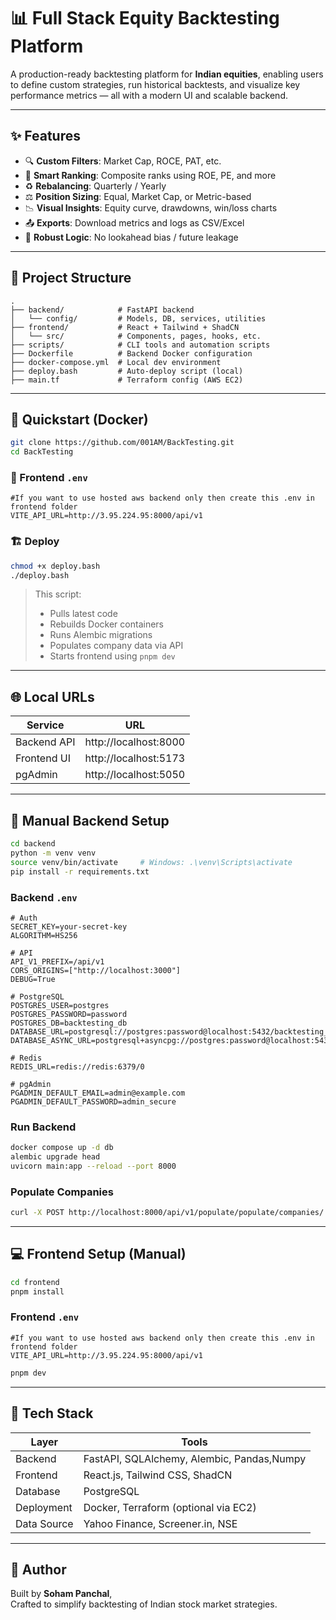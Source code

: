 # 📊 Full Stack Equity Backtesting Platform

A production-ready backtesting platform for **Indian equities**, enabling users to define custom strategies, run historical backtests, and visualize key performance metrics — all with a modern UI and scalable backend.

---

## ✨ Features

- 🔍 **Custom Filters**: Market Cap, ROCE, PAT, etc.
- 🧠 **Smart Ranking**: Composite ranks using ROE, PE, and more
- ♻️ **Rebalancing**: Quarterly / Yearly
- ⚖️ **Position Sizing**: Equal, Market Cap, or Metric-based
- 📉 **Visual Insights**: Equity curve, drawdowns, win/loss charts
- 📤 **Exports**: Download metrics and logs as CSV/Excel
- 🧯 **Robust Logic**: No lookahead bias / future leakage

---

## 🧱 Project Structure

```
.
├── backend/            # FastAPI backend
│   └── config/         # Models, DB, services, utilities
├── frontend/           # React + Tailwind + ShadCN
│   └── src/            # Components, pages, hooks, etc.
├── scripts/            # CLI tools and automation scripts
├── Dockerfile          # Backend Docker configuration
├── docker-compose.yml  # Local dev environment
├── deploy.bash         # Auto-deploy script (local)
├── main.tf             # Terraform config (AWS EC2)
```

---

## 🚀 Quickstart (Docker)

```bash
git clone https://github.com/001AM/BackTesting.git
cd BackTesting
```

### 🔧 Frontend `.env`
```env
#If you want to use hosted aws backend only then create this .env in frontend folder
VITE_API_URL=http://3.95.224.95:8000/api/v1
```

### 🏗 Deploy

```bash
chmod +x deploy.bash
./deploy.bash
```

> This script:
> - Pulls latest code
> - Rebuilds Docker containers
> - Runs Alembic migrations
> - Populates company data via API
> - Starts frontend using `pnpm dev`

---

## 🌐 Local URLs

| Service     | URL                        |
|-------------|----------------------------|
| Backend API | http://localhost:8000      |
| Frontend UI | http://localhost:5173      |
| pgAdmin     | http://localhost:5050      |

---

## 🧪 Manual Backend Setup

```bash
cd backend
python -m venv venv
source venv/bin/activate     # Windows: .\venv\Scripts\activate
pip install -r requirements.txt
```

### Backend `.env`

```env
# Auth
SECRET_KEY=your-secret-key
ALGORITHM=HS256

# API
API_V1_PREFIX=/api/v1
CORS_ORIGINS=["http://localhost:3000"]
DEBUG=True

# PostgreSQL
POSTGRES_USER=postgres
POSTGRES_PASSWORD=password
POSTGRES_DB=backtesting_db
DATABASE_URL=postgresql://postgres:password@localhost:5432/backtesting_db
DATABASE_ASYNC_URL=postgresql+asyncpg://postgres:password@localhost:5432/backtesting_db

# Redis
REDIS_URL=redis://redis:6379/0

# pgAdmin
PGADMIN_DEFAULT_EMAIL=admin@example.com
PGADMIN_DEFAULT_PASSWORD=admin_secure
```

### Run Backend

```bash
docker compose up -d db
alembic upgrade head
uvicorn main:app --reload --port 8000
```

### Populate Companies

```bash
curl -X POST http://localhost:8000/api/v1/populate/populate/companies/
```

---

## 💻 Frontend Setup (Manual)

```bash
cd frontend
pnpm install
```

### Frontend `.env`

```env
#If you want to use hosted aws backend only then create this .env in frontend folder
VITE_API_URL=http://3.95.224.95:8000/api/v1
```

```bash
pnpm dev
```
---

## 🧠 Tech Stack

| Layer       | Tools                                   |
|-------------|------------------------------------------|
| Backend     | FastAPI, SQLAlchemy, Alembic, Pandas,Numpy     |
| Frontend    | React.js, Tailwind CSS, ShadCN           |
| Database    | PostgreSQL                               |
| Deployment  | Docker, Terraform (optional via EC2)     |
| Data Source | Yahoo Finance, Screener.in, NSE               |

---

## 🙋 Author

Built by **Soham Panchal**,  
Crafted to simplify backtesting of Indian stock market strategies.